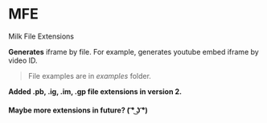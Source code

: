 # MFE
Milk File Extensions

**Generates** iframe by file. For example, generates youtube embed iframe by video ID.

> File examples are in _examples_ folder.

**Added .pb, .ig, .im, .gp file extensions in version 2.**

#### Maybe more extensions in future? ( ͡° ͜ʖ ͡°)
